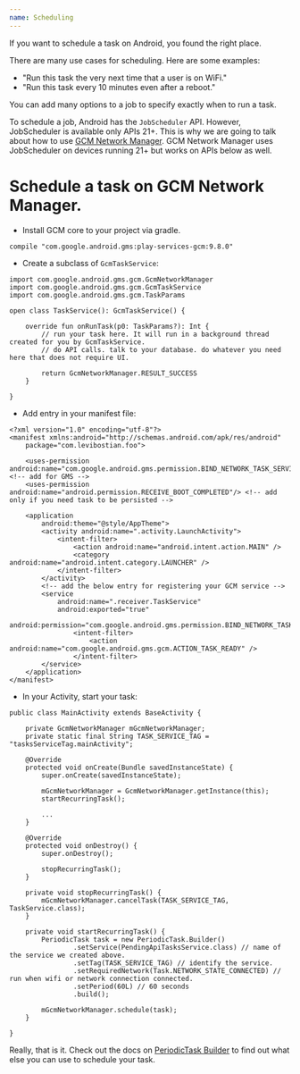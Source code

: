 ```yaml
---
name: Scheduling
---
```


If you want to schedule a task on Android, you found the right place.

There are many use cases for scheduling. Here are some examples:

* "Run this task the very next time that a user is on WiFi."
* "Run this task every 10 minutes even after a reboot."

You can add many options to a job to specify exactly when to run a task.

To schedule a job, Android has the `JobScheduler` API. However, JobScheduler is available only APIs 21+. This is why we are going to talk about how to use [GCM Network Manager](https://developers.google.com/cloud-messaging/network-manager). GCM Network Manager uses JobScheduler on devices running 21+ but works on APIs below as well.

# Schedule a task on GCM Network Manager.

* Install GCM core to your project via gradle.

```
compile "com.google.android.gms:play-services-gcm:9.8.0"
```

* Create a subclass of `GcmTaskService`:

```
import com.google.android.gms.gcm.GcmNetworkManager
import com.google.android.gms.gcm.GcmTaskService
import com.google.android.gms.gcm.TaskParams

open class TaskService(): GcmTaskService() {

    override fun onRunTask(p0: TaskParams?): Int {
        // run your task here. It will run in a background thread created for you by GcmTaskService.
        // do API calls. talk to your database. do whatever you need here that does not require UI.

        return GcmNetworkManager.RESULT_SUCCESS
    }

}
```

* Add entry in your manifest file:

```
<?xml version="1.0" encoding="utf-8"?>
<manifest xmlns:android="http://schemas.android.com/apk/res/android"
    package="com.levibostian.foo">

    <uses-permission android:name="com.google.android.gms.permission.BIND_NETWORK_TASK_SERVICE"/> <!-- add for GMS -->
    <uses-permission android:name="android.permission.RECEIVE_BOOT_COMPLETED"/> <!-- add only if you need task to be persisted -->

    <application
        android:theme="@style/AppTheme">
        <activity android:name=".activity.LaunchActivity">
            <intent-filter>
                <action android:name="android.intent.action.MAIN" />
                <category android:name="android.intent.category.LAUNCHER" />
            </intent-filter>
        </activity>
        <!-- add the below entry for registering your GCM service -->
        <service
            android:name=".receiver.TaskService"
            android:exported="true"
            android:permission="com.google.android.gms.permission.BIND_NETWORK_TASK_SERVICE">
                <intent-filter>
                    <action android:name="com.google.android.gms.gcm.ACTION_TASK_READY" />
                </intent-filter>
        </service>
    </application>
</manifest>
```

* In your Activity, start your task:

```
public class MainActivity extends BaseActivity {

    private GcmNetworkManager mGcmNetworkManager;
    private static final String TASK_SERVICE_TAG = "tasksServiceTag.mainActivity";

    @Override
    protected void onCreate(Bundle savedInstanceState) {
        super.onCreate(savedInstanceState);

        mGcmNetworkManager = GcmNetworkManager.getInstance(this);
        startRecurringTask();

        ...
    }    

    @Override
    protected void onDestroy() {
        super.onDestroy();

        stopRecurringTask();
    }

    private void stopRecurringTask() {
        mGcmNetworkManager.cancelTask(TASK_SERVICE_TAG, TaskService.class);
    }

    private void startRecurringTask() {
        PeriodicTask task = new PeriodicTask.Builder()
                .setService(PendingApiTasksService.class) // name of the service we created above.
                .setTag(TASK_SERVICE_TAG) // identify the service.
                .setRequiredNetwork(Task.NETWORK_STATE_CONNECTED) // run when wifi or network connection connected.
                .setPeriod(60L) // 60 seconds
                .build();

        mGcmNetworkManager.schedule(task);
    }

}
```

Really, that is it. Check out the docs on [PeriodicTask Builder](https://developers.google.com/android/reference/com/google/android/gms/gcm/PeriodicTask.Builder) to find out what else you can use to schedule your task.

